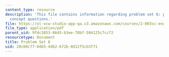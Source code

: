 ```yaml
---
content_type: resource
description: 'This file contains information regarding problem set 6: problems and
  concept questions.'
file: https://ol-ocw-studio-app-qa.s3.amazonaws.com/courses/2-003sc-engineering-dynamics-fall-2011/20c60c770db54db2672b8d12f5cb3f71_MIT2_003SCF11_pset6.pdf
file_type: application/pdf
parent_uid: 9fdc3853-8645-b3ee-78bf-504125c7ccf2
resourcetype: Document
title: Problem Set 6
uid: 20c60c77-0db5-4db2-672b-8d12f5cb3f71
---
```

